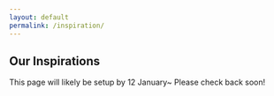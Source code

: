 ```yaml
---
layout: default
permalink: /inspiration/
---
```


## Our Inspirations

This page will likely be setup by 12 January~ 
Please check back soon!